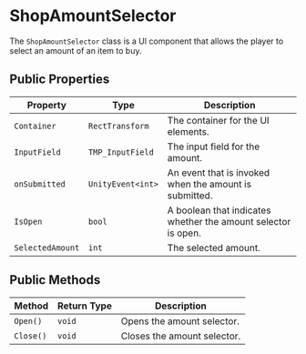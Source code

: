 # ShopAmountSelector

The `ShopAmountSelector` class is a UI component that allows the player to select an amount of an item to buy.

## Public Properties

| Property      | Type            | Description                                      |
| ------------- | --------------- | ------------------------------------------------ |
| `Container`   | `RectTransform` | The container for the UI elements.               |
| `InputField`  | `TMP_InputField`| The input field for the amount.                  |
| `onSubmitted` | `UnityEvent<int>` | An event that is invoked when the amount is submitted. |
| `IsOpen`      | `bool`          | A boolean that indicates whether the amount selector is open. |
| `SelectedAmount`| `int`           | The selected amount.                             |

## Public Methods

| Method  | Return Type | Description                                      |
| ------- | ----------- | ------------------------------------------------ |
| `Open()`  | `void`      | Opens the amount selector.                       |
| `Close()` | `void`      | Closes the amount selector.                      |
